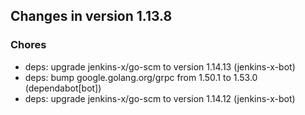 
## Changes in version 1.13.8

### Chores

* deps: upgrade jenkins-x/go-scm to version 1.14.13 (jenkins-x-bot)
* deps: bump google.golang.org/grpc from 1.50.1 to 1.53.0 (dependabot[bot])
* deps: upgrade jenkins-x/go-scm to version 1.14.12 (jenkins-x-bot)
